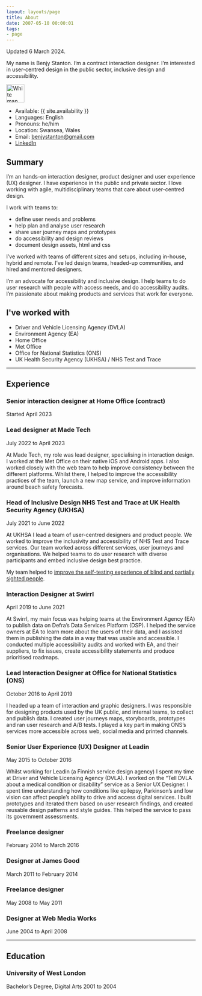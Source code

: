 ```yaml
---
layout: layouts/page
title: About
date: 2007-05-10 00:00:01
tags:
- page
---
```


Updated 6 March 2024.

My name is Benjy Stanton. I’m a contract interaction designer. I’m interested in user-centred design in the public sector, inclusive design and accessibility.

<img class="image-avatar" src="/images/benjy-stanton-2023.jpeg" width="48" height="48" alt="White man with a beard, wearing a baseball cap and smiling">

- Available: {{ site.availability }}
- Languages: English
- Pronouns: he/him
- Location: Swansea, Wales
- Email: [benjystanton@gmail.com](mailto:benjystanton@gmail.com)
- [LinkedIn](https://www.linkedin.com/in/benjystanton/)


## Summary

I’m an hands-on interaction designer, product designer and user experience (UX) designer. I have experience in the public and private sector. I love working with agile, multidisciplinary teams that care about user-centred design.

I work with teams to:

- define user needs and problems
- help plan and analyse user research
- share user journey maps and prototypes
- do accessibility and design reviews
- document design assets, html and css

I’ve worked with teams of different sizes and setups, including in-house, hybrid and remote. I’ve led design teams, headed-up communities, and hired and mentored designers. 

I’m an advocate for accessibility and inclusive design. I help teams to do user research with people with access needs, and do accessibility audits. I’m passionate about making products and services that work for everyone.

<!-- ## Related blog posts

- [A user manual for me](/blog/a-user-manual-for-me-version-3/)
- [My interaction design tools](/blog/my-interaction-design-tools-version-3/) -->

## I've worked with

- Driver and Vehicle Licensing Agency (DVLA)
- Environment Agency (EA)
- Home Office
- Met Office
- Office for National Statistics (ONS)
- UK Health Security Agency (UKHSA) / NHS Test and Trace

*** 

## Experience

###  Senior interaction designer at Home Office (contract)

Started April 2023

###  Lead designer at Made Tech

July 2022 to April 2023

At Made Tech, my role was lead designer, specialising in interaction design. I worked at the Met Office on their native iOS and Android apps. I also worked closely with the web team to help improve consistency between the different platforms. Whilst there, I helped to improve the accessibility practices of the team, launch a new map service, and improve information around beach safety forecasts.

### Head of Inclusive Design NHS Test and Trace at UK Health Security Agency (UKHSA)
July 2021 to June 2022

At UKHSA I lead a team of user-centred designers and product people. We worked to improve the inclusivity and accessibility of NHS Test and Trace services. Our team worked across different services, user journeys and organisations. We helped teams to do user research with diverse participants and embed inclusive design best practice.

My team helped to [improve the self-testing experience of blind and partially sighted people](https://www.gov.uk/government/case-studies/covid-19-lfd-self-testing-experience-of-blind-and-partially-sighted-people).

### Interaction Designer at Swirrl
April 2019 to June 2021

At Swirrl, my main focus was helping teams at the Environment Agency (EA) to publish data on Defra’s Data Services Platform (DSP). I helped the service owners at EA to learn more about the users of their data, and I assisted them in publishing the data in a way that was usable and accessible. I conducted multiple accessibility audits and worked with EA, and their suppliers, to fix issues, create accessibility statements and produce prioritised roadmaps.

### Lead Interaction Designer at Office for National Statistics (ONS)
October 2016 to April 2019

I headed up a team of interaction and graphic designers. I was responsible for designing products used by the UK public, and internal teams, to collect and publish data. I created user journeys maps, storyboards, prototypes and ran user research and A/B tests. I played a key part in making ONS’s services more accessible across web, social media and printed channels.

### Senior User Experience (UX) Designer at Leadin

May 2015 to October 2016

Whilst working for Leadin (a Finnish service design agency) I spent my time at Driver and Vehicle Licensing Agency (DVLA). I worked on the “Tell DVLA about a medical condition or disability” service as a Senior UX Designer. I spent time understanding how conditions like epilepsy, Parkinson’s and low vision can affect people’s ability to drive and access digital services. I built prototypes and iterated them based on user research findings, and created reusable design patterns and style guides. This helped the service to pass its government assessments.

### Freelance designer
February 2014 to March 2016

### Designer at James Good
March 2011 to February 2014

### Freelance designer
May 2008 to May 2011

### Designer at Web Media Works
June 2004 to April 2008

***

## Education

### University of West London
Bachelor’s Degree, Digital Arts
2001 to 2004